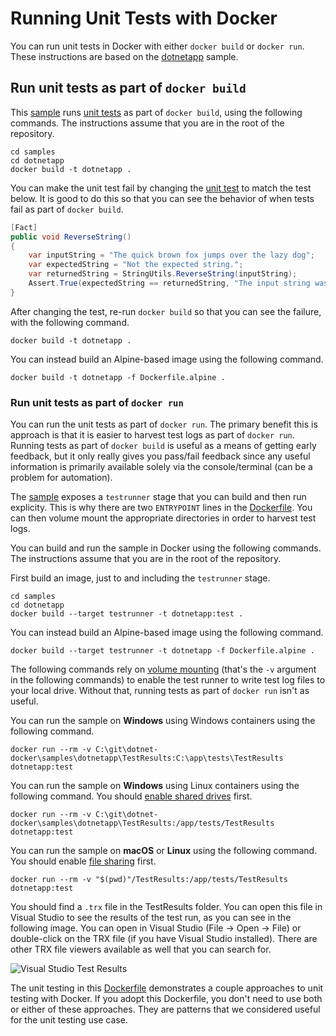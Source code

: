 # Running Unit Tests with Docker

You can run unit tests in Docker with either `docker build` or `docker run`. These instructions are based on the [dotnetapp](README.md) sample.

## Run unit tests as part of `docker build`

This [sample](Dockerfile) runs [unit tests](tests) as part of `docker build`, using the following commands. The instructions assume that you are in the root of the repository.

```console
cd samples
cd dotnetapp
docker build -t dotnetapp .
```

You can make the unit test fail by changing the [unit test](tests/UnitTest1.cs) to match the test below. It is good to do this so that you can see the behavior of when tests fail as part of `docker build`.

```csharp
[Fact]
public void ReverseString()
{
    var inputString = "The quick brown fox jumps over the lazy dog";
    var expectedString = "Not the expected string.";
    var returnedString = StringUtils.ReverseString(inputString);
    Assert.True(expectedString == returnedString, "The input string was not reversed correctly.");
}
```

After changing the test, re-run `docker build` so that you can see the failure, with the following command.

```console
docker build -t dotnetapp .
```

You can instead build an Alpine-based image using the following command.

```console
docker build -t dotnetapp -f Dockerfile.alpine .
```

### Run unit tests as part of `docker run`

You can run the unit tests as part of `docker run`. The primary benefit this is approach is that it is easier to harvest test logs as part of `docker run`. Running tests as part of `docker build` is useful as a means of getting early feedback, but it only really gives you pass/fail feedback since any useful information is primarily available solely via the console/terminal (can be a problem for automation).

The [sample](Dockerfile) exposes a `testrunner` stage that you can build and then run explicity. This is why there are two `ENTRYPOINT` lines in the [Dockerfile](Dockerfile). You can then volume mount the appropriate directories in order to harvest test logs.

You can build and run the sample in Docker using the following commands. The instructions assume that you are in the root of the repository.

First build an image, just to and including the `testrunner` stage.

```console
cd samples
cd dotnetapp
docker build --target testrunner -t dotnetapp:test .
```

You can instead build an Alpine-based image using the following command.

```console
docker build --target testrunner -t dotnetapp -f Dockerfile.alpine .
```

The following commands rely on [volume mounting](https://docs.docker.com/engine/admin/volumes/volumes/) (that's the `-v` argument in the following commands) to enable the test runner to write test log files to your local drive. Without that, running tests as part of `docker run` isn't as useful.

You can run the sample on **Windows** using Windows containers using the following command.

```console
docker run --rm -v C:\git\dotnet-docker\samples\dotnetapp\TestResults:C:\app\tests\TestResults dotnetapp:test
```

You can run the sample on **Windows** using Linux containers using the following command. You should [enable shared drives](https://docs.docker.com/docker-for-windows/#shared-drives) first.

```console
docker run --rm -v C:\git\dotnet-docker\samples\dotnetapp\TestResults:/app/tests/TestResults dotnetapp:test
```

You can run the sample on **macOS** or **Linux** using the following command. You should enable  [file sharing](https://docs.docker.com/docker-for-mac/#file-sharing) first.

```console
docker run --rm -v "$(pwd)"/TestResults:/app/tests/TestResults dotnetapp:test
```

You should find a `.trx` file in the TestResults folder. You can open this file in Visual Studio to see the results of the test run, as you can see in the following image. You can open in Visual Studio (File -> Open -> File) or double-click on the TRX file (if you have Visual Studio installed). There are other TRX file viewers available as well that you can search for.

![Visual Studio Test Results](https://user-images.githubusercontent.com/2608468/35361940-2f5ab914-0118-11e8-9c40-4f252f4568f0.png)

The unit testing in this [Dockerfile](Dockerfile) demonstrates a couple approaches to unit testing with Docker. If you adopt this Dockerfile, you don't need to use both or either of these approaches. They are patterns that we considered useful for the unit testing use case.
